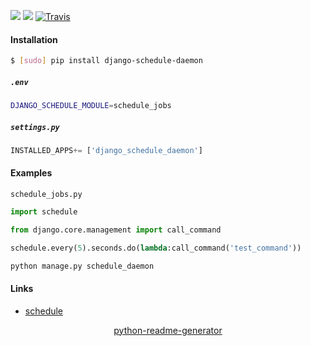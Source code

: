 <!--
https://pypi.org/project/readme-generator/
https://pypi.org/project/python-readme-generator/
-->

[![](https://img.shields.io/pypi/v/django-schedule-daemon.svg?maxAge=3600)](https://pypi.org/project/django-schedule-daemon/)
[![](https://img.shields.io/badge/License-Unlicense-blue.svg?longCache=True)](https://unlicense.org/)
[![Travis](https://api.travis-ci.org/andrewp-as-is/django-schedule-daemon.py.svg?branch=master)](https://travis-ci.org/andrewp-as-is/django-schedule-daemon.py/)

#### Installation
```bash
$ [sudo] pip install django-schedule-daemon
```

##### `.env`
```bash
DJANGO_SCHEDULE_MODULE=schedule_jobs
```

##### `settings.py`
```python
INSTALLED_APPS+= ['django_schedule_daemon']
```

#### Examples
`schedule_jobs.py`
```python
import schedule

from django.core.management import call_command

schedule.every(5).seconds.do(lambda:call_command('test_command'))
```

```bash
python manage.py schedule_daemon
```

#### Links
+   [schedule](https://github.com/dbader/schedule)

<p align="center">
    <a href="https://pypi.org/project/python-readme-generator/">python-readme-generator</a>
</p>